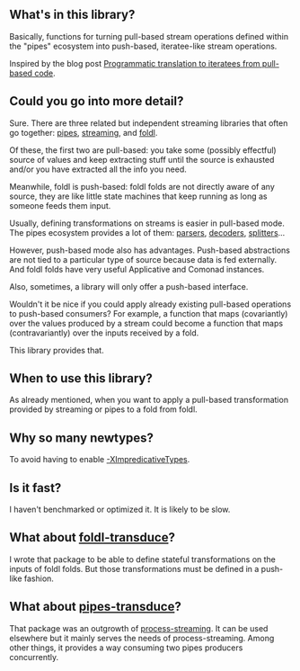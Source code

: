 ## What's in this library?

Basically, functions for turning pull-based stream operations defined within
the "pipes" ecosystem into push-based, iteratee-like stream operations. 

Inspired by the blog post [Programmatic translation to iteratees from pull-based code](http://pchiusano.blogspot.com.es/2011/12/programmatic-translation-to-iteratees.html).

## Could you go into more detail?

Sure. There are three related but independent streaming libraries that often go
together: [pipes](http://hackage.haskell.org/package/pipes), [streaming](http://hackage.haskell.org/package/streaming), and [foldl](http://hackage.haskell.org/package/foldl).

Of these, the first two are pull-based: you take some (possibly effectful)
source of values and keep extracting stuff until the source is exhausted and/or
you have extracted all the info you need.

Meanwhile, foldl is push-based: foldl folds are not directly aware of any
source, they are like little state machines that keep running as long as
someone feeds them input. 

Usually, defining transformations on streams is easier in pull-based mode. The
pipes ecosystem provides a lot of them: [parsers](http://hackage.haskell.org/package/pipes-parse), [decoders](http://hackage.haskell.org/package/pipes-text), [splitters](http://hackage.haskell.org/package/pipes-group)...

However, push-based mode also has advantages. Push-based abstractions are not
tied to a particular type of source because data is fed externally. And foldl
folds have very useful Applicative and Comonad instances. 

Also, sometimes, a library will only offer a push-based interface. 

Wouldn't it be nice if you could apply already existing pull-based operations
to push-based consumers? For example, a function that maps (covariantly) over
the values produced by a stream could become a function that maps
(contravariantly) over the inputs received by a fold. 

This library provides that.

## When to use this library?

As already mentioned, when you want to apply a pull-based transformation
provided by streaming or pipes to a fold from foldl.

## Why so many newtypes?

To avoid having to enable [-XImpredicativeTypes](https://downloads.haskell.org/~ghc/latest/docs/html/users_guide/glasgow_exts.html#impredicative-polymorphism).

## Is it fast?

I haven't benchmarked or optimized it. It is likely to be slow.

## What about [foldl-transduce](http://hackage.haskell.org/package/foldl-transduce)?

I wrote that package to be able to define stateful transformations on the
inputs of foldl folds. But those transformations must be defined in a push-like
fashion.

## What about [pipes-transduce](http://hackage.haskell.org/package/pipes-transduce)?

That package was an outgrowth of
[process-streaming](http://hackage.haskell.org/package/pipes-transduce). It can
be used elsewhere but it mainly serves the needs of process-streaming. Among
other things, it provides a way consuming two pipes producers concurrently.

